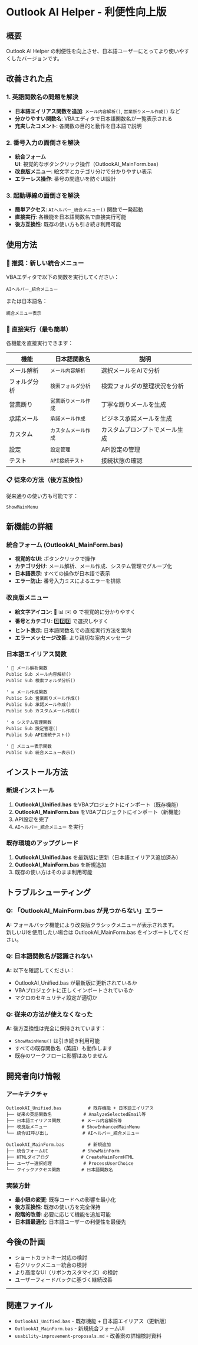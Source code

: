 # Outlook AI Helper - 利便性向上版

## 概要

Outlook AI Helper の利便性を向上させ、日本語ユーザーにとってより使いやすくしたバージョンです。

## 改善された点

### 1. 英語関数名の問題を解決
- **日本語エイリアス関数を追加**: `メール内容解析()`, `営業断りメール作成()` など
- **分かりやすい関数名**: VBAエディタで日本語関数名が一覧表示される
- **充実したコメント**: 各関数の目的と動作を日本語で説明

### 2. 番号入力の面倒さを解決
- **統合フォームUI**: 視覚的なボタンクリック操作（OutlookAI_MainForm.bas）
- **改良版メニュー**: 絵文字とカテゴリ分けで分かりやすい表示
- **エラーレス操作**: 番号の間違いを防ぐUI設計

### 3. 起動導線の面倒さを解決
- **簡単アクセス**: `AIヘルパー_統合メニュー()` 関数で一発起動
- **直接実行**: 各機能を日本語関数名で直接実行可能
- **後方互換性**: 既存の使い方も引き続き利用可能

## 使用方法

### 🚀 推奨：新しい統合メニュー

VBAエディタで以下の関数を実行してください：

```vba
AIヘルパー_統合メニュー
```

または日本語名：

```vba
統合メニュー表示
```

### 🎯 直接実行（最も簡単）

各機能を直接実行できます：

| 機能 | 日本語関数名 | 説明 |
|------|-------------|------|
| メール解析 | `メール内容解析` | 選択メールをAIで分析 |
| フォルダ分析 | `検索フォルダ分析` | 検索フォルダの整理状況を分析 |
| 営業断り | `営業断りメール作成` | 丁寧な断りメールを生成 |
| 承諾メール | `承諾メール作成` | ビジネス承諾メールを生成 |
| カスタム | `カスタムメール作成` | カスタムプロンプトでメール生成 |
| 設定 | `設定管理` | API設定の管理 |
| テスト | `API接続テスト` | 接続状態の確認 |

### 📋 従来の方法（後方互換性）

従来通りの使い方も可能です：

```vba
ShowMainMenu
```

## 新機能の詳細

### 統合フォーム (OutlookAI_MainForm.bas)

- **視覚的なUI**: ボタンクリックで操作
- **カテゴリ分け**: メール解析、メール作成、システム管理でグループ化
- **日本語表示**: すべての操作が日本語で表示
- **エラー防止**: 番号入力ミスによるエラーを排除

### 改良版メニュー

- **絵文字アイコン**: 🤖 📊 ✉️ ⚙️ で視覚的に分かりやすく
- **番号とカテゴリ**: 1️⃣2️⃣3️⃣ で選択しやすく
- **ヒント表示**: 日本語関数名での直接実行方法を案内
- **エラーメッセージ改善**: より親切な案内メッセージ

### 日本語エイリアス関数

```vba
' 📧 メール解析関数
Public Sub メール内容解析()
Public Sub 検索フォルダ分析()

' ✉️ メール作成関数  
Public Sub 営業断りメール作成()
Public Sub 承諾メール作成()
Public Sub カスタムメール作成()

' ⚙️ システム管理関数
Public Sub 設定管理()
Public Sub API接続テスト()

' 🤖 メニュー表示関数
Public Sub 統合メニュー表示()
```

## インストール方法

### 新規インストール

1. **OutlookAI_Unified.bas** をVBAプロジェクトにインポート（既存機能）
2. **OutlookAI_MainForm.bas** をVBAプロジェクトにインポート（新機能）
3. API設定を完了
4. `AIヘルパー_統合メニュー` を実行

### 既存環境のアップグレード

1. **OutlookAI_Unified.bas** を最新版に更新（日本語エイリアス追加済み）
2. **OutlookAI_MainForm.bas** を新規追加
3. 既存の使い方はそのまま利用可能

## トラブルシューティング

### Q: 「OutlookAI_MainForm.bas が見つからない」エラー

**A:** フォールバック機能により改良版クラシックメニューが表示されます。  
新しいUIを使用したい場合は OutlookAI_MainForm.bas をインポートしてください。

### Q: 日本語関数名が認識されない

**A:** 以下を確認してください：
- OutlookAI_Unified.bas が最新版に更新されているか
- VBAプロジェクトに正しくインポートされているか
- マクロのセキュリティ設定が適切か

### Q: 従来の方法が使えなくなった

**A:** 後方互換性は完全に保持されています：
- `ShowMainMenu()` は引き続き利用可能
- すべての既存関数名（英語）も動作します
- 既存のワークフローに影響はありません

## 開発者向け情報

### アーキテクチャ

```
OutlookAI_Unified.bas          # 既存機能 + 日本語エイリアス
├── 従来の英語関数名            # AnalyzeSelectedEmail等
├── 日本語エイリアス関数        # メール内容解析等
├── 改良版メニュー             # ShowEnhancedMainMenu
└── 統合UI呼び出し             # AIヘルパー_統合メニュー

OutlookAI_MainForm.bas         # 新規追加
├── 統合フォームUI             # ShowMainForm
├── HTMLダイアログ            # CreateMainFormHTML
├── ユーザー選択処理            # ProcessUserChoice
└── クイックアクセス関数        # 日本語関数名
```

### 実装方針

- **最小限の変更**: 既存コードへの影響を最小化
- **後方互換性**: 既存の使い方を完全保持
- **段階的改善**: 必要に応じて機能を追加可能
- **日本語最適化**: 日本語ユーザーの利便性を最優先

## 今後の計画

- ショートカットキー対応の検討
- 右クリックメニュー統合の検討  
- より高度なUI（リボンカスタマイズ）の検討
- ユーザーフィードバックに基づく継続改善

---

## 関連ファイル

- `OutlookAI_Unified.bas` - 既存機能 + 日本語エイリアス（更新版）
- `OutlookAI_MainForm.bas` - 新規統合フォームUI
- `usability-improvement-proposals.md` - 改善案の詳細検討資料